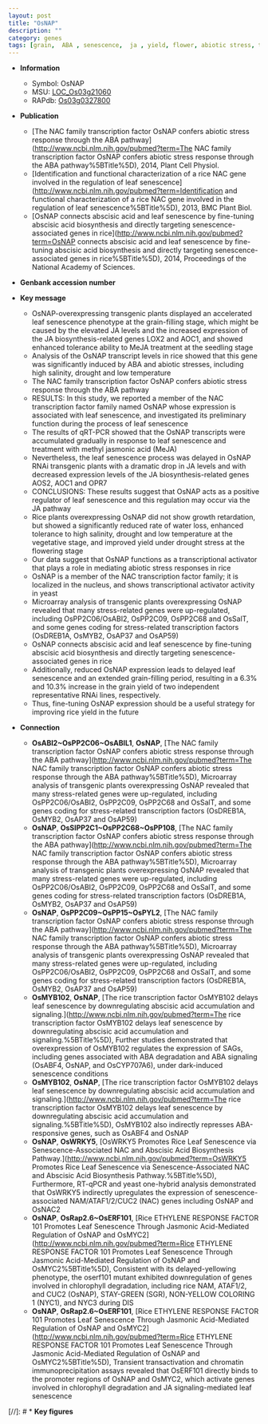 ```yaml
---
layout: post
title: "OsNAP"
description: ""
category: genes
tags: [grain,  ABA , senescence,  ja , yield, flower, abiotic stress, transcription factor, leaf, salinity, drought, seedling, jasmonic, temperature, growth, jasmonic acid, vegetative, abscisic acid, leaf senescence, abscisic acid biosynthesis, grain-filling]
---
```


* **Information**  
    + Symbol: OsNAP  
    + MSU: [LOC_Os03g21060](http://rice.plantbiology.msu.edu/cgi-bin/ORF_infopage.cgi?orf=LOC_Os03g21060)  
    + RAPdb: [Os03g0327800](http://rapdb.dna.affrc.go.jp/viewer/gbrowse_details/irgsp1?name=Os03g0327800)  

* **Publication**  
    + [The NAC family transcription factor OsNAP confers abiotic stress response through the ABA pathway](http://www.ncbi.nlm.nih.gov/pubmed?term=The NAC family transcription factor OsNAP confers abiotic stress response through the ABA pathway%5BTitle%5D), 2014, Plant Cell Physiol.
    + [Identification and functional characterization of a rice NAC gene involved in the regulation of leaf senescence](http://www.ncbi.nlm.nih.gov/pubmed?term=Identification and functional characterization of a rice NAC gene involved in the regulation of leaf senescence%5BTitle%5D), 2013, BMC Plant Biol.
    + [OsNAP connects abscisic acid and leaf senescence by fine-tuning abscisic acid biosynthesis and directly targeting senescence-associated genes in rice](http://www.ncbi.nlm.nih.gov/pubmed?term=OsNAP connects abscisic acid and leaf senescence by fine-tuning abscisic acid biosynthesis and directly targeting senescence-associated genes in rice%5BTitle%5D), 2014, Proceedings of the National Academy of Sciences.

* **Genbank accession number**  

* **Key message**  
    + OsNAP-overexpressing transgenic plants displayed an accelerated leaf senescence phenotype at the grain-filling stage, which might be caused by the elevated JA levels and the increased expression of the JA biosynthesis-related genes LOX2 and AOC1, and showed enhanced tolerance ability to MeJA treatment at the seedling stage
    + Analysis of the OsNAP transcript levels in rice showed that this gene was significantly induced by ABA and abiotic stresses, including high salinity, drought and low temperature
    + The NAC family transcription factor OsNAP confers abiotic stress response through the ABA pathway
    + RESULTS: In this study, we reported a member of the NAC transcription factor family named OsNAP whose expression is associated with leaf senescence, and investigated its preliminary function during the process of leaf senescence
    + The results of qRT-PCR showed that the OsNAP transcripts were accumulated gradually in response to leaf senescence and treatment with methyl jasmonic acid (MeJA)
    + Nevertheless, the leaf senescence process was delayed in OsNAP RNAi transgenic plants with a dramatic drop in JA levels and with decreased expression levels of the JA biosynthesis-related genes AOS2, AOC1 and OPR7
    + CONCLUSIONS: These results suggest that OsNAP acts as a positive regulator of leaf senescence and this regulation may occur via the JA pathway
    + Rice plants overexpressing OsNAP did not show growth retardation, but showed a significantly reduced rate of water loss, enhanced tolerance to high salinity, drought and low temperature at the vegetative stage, and improved yield under drought stress at the flowering stage
    + Our data suggest that OsNAP functions as a transcriptional activator that plays a role in mediating abiotic stress responses in rice
    + OsNAP is a member of the NAC transcription factor family; it is localized in the nucleus, and shows transcriptional activator activity in yeast
    + Microarray analysis of transgenic plants overexpressing OsNAP revealed that many stress-related genes were up-regulated, including OsPP2C06/OsABI2, OsPP2C09, OsPP2C68 and OsSalT, and some genes coding for stress-related transcription factors (OsDREB1A, OsMYB2, OsAP37 and OsAP59)
    + OsNAP connects abscisic acid and leaf senescence by fine-tuning abscisic acid biosynthesis and directly targeting senescence-associated genes in rice
    + Additionally, reduced OsNAP expression leads to delayed leaf senescence and an extended grain-filling period, resulting in a 6.3% and 10.3% increase in the grain yield of two independent representative RNAi lines, respectively.
    + Thus, fine-tuning OsNAP expression should be a useful strategy for improving rice yield in the future

* **Connection**  
    + __OsABI2~OsPP2C06~OsABIL1__, __OsNAP__, [The NAC family transcription factor OsNAP confers abiotic stress response through the ABA pathway](http://www.ncbi.nlm.nih.gov/pubmed?term=The NAC family transcription factor OsNAP confers abiotic stress response through the ABA pathway%5BTitle%5D), Microarray analysis of transgenic plants overexpressing OsNAP revealed that many stress-related genes were up-regulated, including OsPP2C06/OsABI2, OsPP2C09, OsPP2C68 and OsSalT, and some genes coding for stress-related transcription factors (OsDREB1A, OsMYB2, OsAP37 and OsAP59)
    + __OsNAP__, __OsSIPP2C1~OsPP2C68~OsPP108__, [The NAC family transcription factor OsNAP confers abiotic stress response through the ABA pathway](http://www.ncbi.nlm.nih.gov/pubmed?term=The NAC family transcription factor OsNAP confers abiotic stress response through the ABA pathway%5BTitle%5D), Microarray analysis of transgenic plants overexpressing OsNAP revealed that many stress-related genes were up-regulated, including OsPP2C06/OsABI2, OsPP2C09, OsPP2C68 and OsSalT, and some genes coding for stress-related transcription factors (OsDREB1A, OsMYB2, OsAP37 and OsAP59)
    + __OsNAP__, __OsPP2C09~OsPP15~OsPYL2__, [The NAC family transcription factor OsNAP confers abiotic stress response through the ABA pathway](http://www.ncbi.nlm.nih.gov/pubmed?term=The NAC family transcription factor OsNAP confers abiotic stress response through the ABA pathway%5BTitle%5D), Microarray analysis of transgenic plants overexpressing OsNAP revealed that many stress-related genes were up-regulated, including OsPP2C06/OsABI2, OsPP2C09, OsPP2C68 and OsSalT, and some genes coding for stress-related transcription factors (OsDREB1A, OsMYB2, OsAP37 and OsAP59)
    + __OsMYB102__, __OsNAP__, [The rice transcription factor OsMYB102 delays leaf senescence by downregulating abscisic acid accumulation and signaling.](http://www.ncbi.nlm.nih.gov/pubmed?term=The rice transcription factor OsMYB102 delays leaf senescence by downregulating abscisic acid accumulation and signaling.%5BTitle%5D),  Further studies demonstrated that overexpression of OsMYB102 regulates the expression of SAGs, including genes associated with ABA degradation and ABA signaling (OsABF4, OsNAP, and OsCYP707A6), under dark-induced senescence conditions
    + __OsMYB102__, __OsNAP__, [The rice transcription factor OsMYB102 delays leaf senescence by downregulating abscisic acid accumulation and signaling.](http://www.ncbi.nlm.nih.gov/pubmed?term=The rice transcription factor OsMYB102 delays leaf senescence by downregulating abscisic acid accumulation and signaling.%5BTitle%5D),  OsMYB102 also indirectly represses ABA-responsive genes, such as OsABF4 and OsNAP
    + __OsNAP__, __OsWRKY5__, [OsWRKY5 Promotes Rice Leaf Senescence via Senescence-Associated NAC and Abscisic Acid Biosynthesis Pathway.](http://www.ncbi.nlm.nih.gov/pubmed?term=OsWRKY5 Promotes Rice Leaf Senescence via Senescence-Associated NAC and Abscisic Acid Biosynthesis Pathway.%5BTitle%5D),  Furthermore, RT-qPCR and yeast one-hybrid analysis demonstrated that OsWRKY5 indirectly upregulates the expression of senescence-associated NAM/ATAF1/2/CUC2 (NAC) genes including OsNAP and OsNAC2
    + __OsNAP__, __OsRap2.6~OsERF101__, [Rice ETHYLENE RESPONSE FACTOR 101 Promotes Leaf Senescence Through Jasmonic Acid-Mediated Regulation of OsNAP and OsMYC2](http://www.ncbi.nlm.nih.gov/pubmed?term=Rice ETHYLENE RESPONSE FACTOR 101 Promotes Leaf Senescence Through Jasmonic Acid-Mediated Regulation of OsNAP and OsMYC2%5BTitle%5D),  Consistent with its delayed-yellowing phenotype, the oserf101 mutant exhibited downregulation of genes involved in chlorophyll degradation, including rice NAM, ATAF1/2, and CUC2 (OsNAP), STAY-GREEN (SGR), NON-YELLOW COLORING 1 (NYC1), and NYC3 during DIS
    + __OsNAP__, __OsRap2.6~OsERF101__, [Rice ETHYLENE RESPONSE FACTOR 101 Promotes Leaf Senescence Through Jasmonic Acid-Mediated Regulation of OsNAP and OsMYC2](http://www.ncbi.nlm.nih.gov/pubmed?term=Rice ETHYLENE RESPONSE FACTOR 101 Promotes Leaf Senescence Through Jasmonic Acid-Mediated Regulation of OsNAP and OsMYC2%5BTitle%5D),  Transient transactivation and chromatin immunoprecipitation assays revealed that OsERF101 directly binds to the promoter regions of OsNAP and OsMYC2, which activate genes involved in chlorophyll degradation and JA signaling-mediated leaf senescence

[//]: # * **Key figures**  


